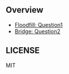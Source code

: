 ## Overview

- [Floodfill: Question1](./doc/question1.md)
- [Bridge: Question2](./doc/question2.md)

## LICENSE
MIT
